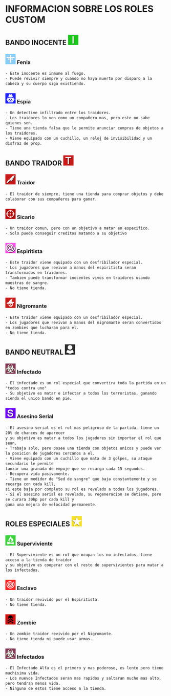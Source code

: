 # INFORMACION SOBRE LOS ROLES CUSTOM

##  BANDO INOCENTE  ![INO](../assets/ttt_imgs/tabla_inocente.png)

### ![F](../assets/ttt_imgs/fenix.png) **Fenix**

    - Este inocente es inmune al fuego.
    - Puede revivir siempre y cuando no haya muerto por disparo a la cabeza y su cuerpo siga existiendo.

### ![ES](../assets/ttt_imgs/espia.png) **Espia**

    - Un detective infiltrado entre los traidores.
    - Los traidores lo ven como un compañero mas, pero este no sabe quienes son.
	- Tiene una tienda falsa que le permite anunciar compras de objetos a los traidores.
	- Viene equipado con un cuchillo, un reloj de invisibilidad y un disfraz de prop.

##  BANDO TRAIDOR  ![TB](../assets/ttt_imgs/tabla_traidor.png)

### ![T](../assets/ttt_imgs/traidor.png) **Traidor**

    - El traidor de siempre, tiene una tienda para comprar objetos y debe colaborar con sus compañeros para ganar.

### ![S](../assets/ttt_imgs/sicario.png) **Sicario**

    - Un traidor comun, pero con un objetivo a matar en especifico.
    - Solo puede conseguir creditos matando a su objetivo

### ![S](../assets/ttt_imgs/espiritista.png) **Espiritista**

    - Este traidor viene equipado con un desfribilador especial.
    - Los jugadores que revivan a manos del espiritista seran transformados en traidores.
	- Tambien puede transformar inocentes vivos en traidores usando muestras de sangre.
	- No tiene tienda.
	
### ![NG](../assets/ttt_imgs/necro.png) **Nigromante**

    - Este traidor viene equipado con un desfribilador especial.
    - Los jugadores que revivan a manos del nigromante seran convertidos en zombies que lucharan para el.
	- No tiene tienda.

##  BANDO NEUTRAL  ![N](../assets/ttt_imgs/tabla_neutral.png)

### ![A](../assets/ttt_imgs/infec.png) **Infectado**

    - El infectado es un rol especial que convertira toda la partida en un "todos contra uno"
	- Su objetivo es matar e infectar a todos los terroristas, ganando siendo el unico bando en pie.

### ![A](../assets/ttt_imgs/serialkiller.png) **Asesino Serial**

    - El asesino serial es el rol mas peligroso de la partida, tiene un 20% de chances de aparecer
	y su objetivo es matar a todos los jugadores sin importar el rol que sean.
	- Trabaja solo, pero posee una tienda con objetos unicos y puede ver la posicion de jugadores cercanos a el.
	- Viene equipado con un cuchillo que mata de 3 golpes, su ataque secundario le permite
	lanzar una granada de empuje que se recarga cada 15 segundos.
	- Recupera vida pasivamente.
	- Tiene un medidor de "Sed de sangre" que baja constantemente y se recarga con cada kill,
	si este baja por completo su rol es revelado a todos los jugadores.
	- Si el asesino serial es revelado, su regeneracion se detiene, pero se curara 30hp por cada kill y
	gana una mejora de velocidad permanente.
	
##  ROLES ESPECIALES  ![N](../assets/ttt_imgs/special.png)

### ![SR](../assets/ttt_imgs/surv.png) **Superviviente**

	- El Superviviente es un rol que ocupan los no-infectados, tiene acceso a la tienda de traidor
	y su objetivo es cooperar con el resto de supervivientes para matar a los infectados.

### ![ES](../assets/ttt_imgs/thrall.png) **Esclavo**

	- Un traidor revivido por el Espiritista.
	- No tiene tienda.

### ![ZZ](../assets/ttt_imgs/zombie.png) **Zombie**

	- Un zombie traidor revivido por el Nigromante.
	- No tiene tienda ni puede usar armas.

### ![IS](../assets/ttt_imgs/infec.png) **Infectados**

	- El Infectado Alfa es el primero y mas poderoso, es lento pero tiene muchisima vida.
	- Los nuevos Infectados seran mas rapidos y saltaran mucho mas alto, pero tendran menos vida.
	- Ninguno de estos tiene acceso a la tienda.